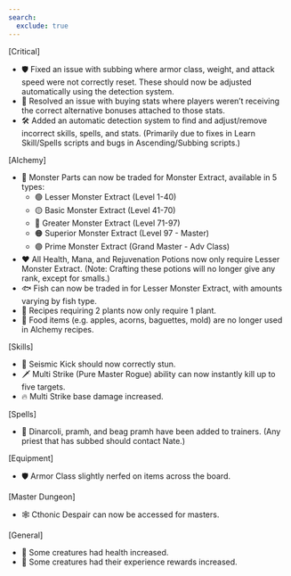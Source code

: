 ```yaml
---
search:
  exclude: true
---
```


[Critical]

- 🛡️ Fixed an issue with subbing where armor class, weight, and attack speed were not correctly reset. These should now be adjusted automatically using the detection system.
- 🧮 Resolved an issue with buying stats where players weren’t receiving the correct alternative bonuses attached to those stats.
- 🛠️ Added an automatic detection system to find and adjust/remove incorrect skills, spells, and stats. (Primarily due to fixes in Learn Skill/Spells scripts and bugs in Ascending/Subbing scripts.)

[Alchemy]

- 🧪 Monster Parts can now be traded for Monster Extract, available in 5 types:
    - 🟢 Lesser Monster Extract (Level 1-40)
    - 🟡 Basic Monster Extract (Level 41-70)
    - 🔵 Greater Monster Extract (Level 71-97)
    - 🟠 Superior Monster Extract (Level 97 - Master)
    - 🟣 Prime Monster Extract (Grand Master - Adv Class)
- ❤️ All Health, Mana, and Rejuvenation Potions now only require Lesser Monster Extract. (Note: Crafting these potions will no longer give any rank, except for smalls.)
- 🐟 Fish can now be traded in for Lesser Monster Extract, with amounts varying by fish type.
- 🌿 Recipes requiring 2 plants now only require 1 plant.
- 🍎 Food items (e.g. apples, acorns, baguettes, mold) are no longer used in Alchemy recipes.

[Skills]

- 🌋 Seismic Kick should now correctly stun.
- 🗡️ Multi Strike (Pure Master Rogue) ability can now instantly kill up to five targets.
- 🔥 Multi Strike base damage increased.

[Spells]

- 📜 Dinarcoli, pramh, and beag pramh have been added to trainers. (Any priest that has subbed should contact Nate.)

[Equipment]

- 🛡️ Armor Class slightly nerfed on items across the board.

[Master Dungeon]

- 🕸️ Cthonic Despair can now be accessed for masters.

[General]

- 🐉 Some creatures had health increased.
- 🌟 Some creatures had their experience rewards increased.
